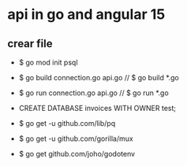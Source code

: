 # api in go and angular 15

## crear file
* $ go mod init psql
* $ go build connection.go api.go // $ go build *.go
* $ go run connection.go api.go // $ go run *.go

* CREATE DATABASE invoices WITH OWNER test;

* $ go get -u github.com/lib/pq
* $ go get -u github.com/gorilla/mux
* $ go get github.com/joho/godotenv